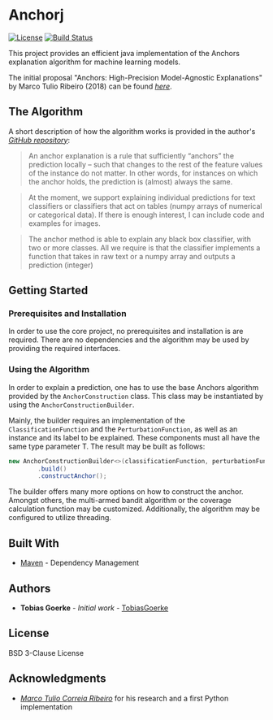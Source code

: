 # Anchorj

[![License](https://img.shields.io/badge/License-BSD%203--Clause-blue.svg)](https://opensource.org/licenses/BSD-3-Clause)
[![Build Status](https://travis-ci.org/viadee/javaAnchorExplainer.svg?branch=master)](https://travis-ci.org/viadee/javaAnchorExplainer)

This project provides an efficient java implementation of the Anchors explanation algorithm for machine learning models.

The initial proposal "Anchors: High-Precision Model-Agnostic Explanations" by Marco Tulio Ribeiro (2018) can be found
[*here*](https://homes.cs.washington.edu/~marcotcr/aaai18.pdf).


## The Algorithm

A short description of how the algorithm works is provided in the author's [*GitHub repository*](https://github.com/marcotcr/anchor/):

> An anchor explanation is a rule that sufficiently “anchors” the
prediction locally – such that changes to the rest of the feature
values of the instance do not matter. In other words, for instances on which the anchor holds, the prediction is (almost)
always the same.

> At the moment, we support explaining individual predictions for text classifiers or classifiers that act on tables (numpy arrays of numerical or categorical data). If there is enough interest, I can include code and examples for images.

> The anchor method is able to explain any black box classifier, with two or more classes. All we require is that the classifier implements a function that takes in raw text or a numpy array and outputs a prediction (integer)


## Getting Started


### Prerequisites and Installation

In order to use the core project, no prerequisites and installation is are required. 
There are no dependencies and the algorithm may be used by providing the required interfaces.


### Using the Algorithm

In order to explain a prediction, one has to use the base Anchors algorithm provided by the ``AnchorConstruction`` 
class. This class may be instantiated by using the ``AnchorConstructionBuilder``. 

Mainly, the builder requires an implementation of the ``ClassificationFunction`` and the ``PerturbationFunction``, as 
well as an instance and its label to be explained. These components must all have the same type parameter T.
The result may be built as follows:

```Java
new AnchorConstructionBuilder<>(classificationFunction, perturbationFunction, labeledInstance, instanceLabel)
        .build()
        .constructAnchor();
```

The builder offers many more options on how to construct the anchor. Amongst others, the multi-armed bandit algorithm or
the coverage calculation function may be customized. Additionally, the algorithm may be configured to utilize threading.

## Built With

* [Maven](https://maven.apache.org/) - Dependency Management

## Authors

* **Tobias Goerke** - *Initial work* - [TobiasGoerke](https://github.com/TobiasGoerke)

## License

BSD 3-Clause License

## Acknowledgments

* [*Marco Tulio Correia Ribeiro*](https://github.com/marcotcr/anchor/) for his research and a first Python implementation
